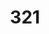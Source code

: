 ---
title: '321'
crosslinks:
- autotldr
- pics
- ukpolitics
- livven
- AskReddit
- videos
- FloridaMan
- NatureIsFuckingLit
- florida
- ucf
- spacex
- AskHistorians
---